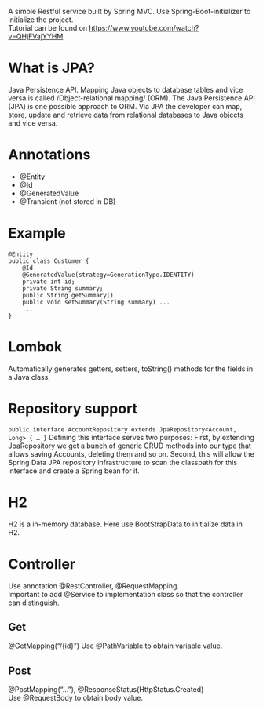 A simple Restful service built by Spring MVC. Use Spring-Boot-initializer to initialize the project.  
Tutorial can be found on https://www.youtube.com/watch?v=QHjFVajYYHM.

# What is JPA?
Java Persistence API.  Mapping Java objects to database tables and vice versa is called /Object-relational mapping/ (ORM). The Java Persistence API (JPA) is one possible approach to ORM. Via JPA the developer can map, store, update and retrieve data from relational databases to Java objects and vice versa.

# Annotations
- @Entity
- @Id
- @GeneratedValue
- @Transient (not stored in DB)

# Example
```
@Entity
public class Customer {
	@Id
	@GeneratedValue(strategy=GenerationType.IDENTITY)
	private int id;
	private String summary;
	public String getSummary() ...
	public void setSummary(String summary) ...
	...
}
```
# Lombok
Automatically generates getters, setters, toString() methods for the fields in a Java class.
# Repository support
`public interface AccountRepository extends JpaRepository<Account, Long> { … }`
Defining this interface serves two purposes: First, by extending JpaRepository we get a bunch of generic CRUD methods into our type that allows saving Accounts, deleting them and so on. Second, this will allow the Spring Data JPA repository infrastructure to scan the classpath for this interface and create a Spring bean for it.

# H2
H2 is a in-memory database. Here use BootStrapData to initialize data in H2.
# Controller
Use annotation @RestController, @RequestMapping.  
Important to add @Service to implementation class so that the controller can distinguish.
## Get
@GetMapping(“/{id}”) 
Use @PathVariable to obtain variable value.
## Post
@PostMapping(“…”), @ResponseStatus(HttpStatus.Created)  
Use @RequestBody to obtain body value.

